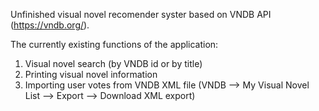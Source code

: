 Unfinished visual novel recomender syster based on VNDB API (https://vndb.org/).

The currently existing functions of the application:

  1. Visual novel search (by VNDB id or by title)
  2. Printing visual novel information
  3. Importing user votes from VNDB XML file (VNDB --> My Visual Novel List --> Export --> Download XML export)
